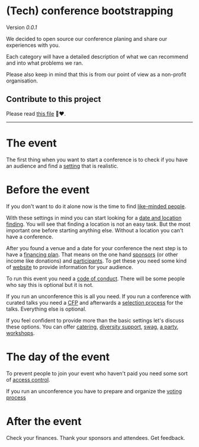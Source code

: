 # (Tech) conference bootstrapping

Version *0.0.1*

We decided to open source our conference planing and share our experiences with you.

Each category will have a detailed description of what we can recommend and into what problems we ran.

Please also keep in mind that this is from our point of view as a non-profit organisation.

## Contribute to this project

Please read [this file](HOW_TO_CONTRIBUTE.md) 🎉❤️.

--------------
# The event

The first thing when you want to start a conference is to check if you have an audience and find a [setting](settings.md) that is realistic.

# Before the event

If you don't want to do it alone now is the time to find [like-minded people](team.md).

With these settings in mind you can start looking for a [date and location finding](location.md). You will see that finding a location is not an easy task. But the most important one before starting anything else. Without a location you can't have a conference.

After you found a venue and a date for your conference the next step is to have a [financing plan](financing.md). That means on the one hand [sponsors](sponsoring.md) (or other income like donations) and [participants](participants.md). To get these you need some kind of [website](website.md) to provide information for your audience.

To run this event you need a [code of conduct](coc.md). There will be some people who say this is optional but it is not.

If you run an unconference this is all you need. If you run a conference with curated talks you need a [CFP](cfp.md) and afterwards a [selection process](talkSelection.md) for the talks. Everything else is optional.

If you feel confident to provide more than the basic settings let's discuss these options. You can offer [catering](catering.md), [diversity support](diversitySupport.md), [swag](swag.md), [a party](party.md), [workshops](workshops.md̨).

# The day of the event

To prevent people to join your event who haven't paid you need some sort of [access control](accessControl.md).

If you run an unconference you have to prepare and organize the [voting process](voting.md)

# After the event

Check your finances. Thank your sponsors and attendees. Get feedback.
